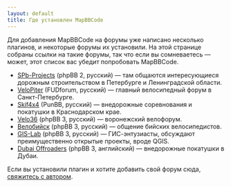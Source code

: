 ```yaml
---
layout: default
title: Где установлен MapBBCode
---
```


Для добавления MapBBCode на форумы уже написано несколько плагинов, и некоторые форумы их установили. На этой странице собраны ссылки на такие форумы, так что если вы сомневаетесь — может, этот список вас убедит попробовать MapBBCode.

* [SPb-Projects](http://spb-projects.ru/forum/) (phpBB 2, русский) — там общаются интересующиеся дорожным строительством в Петербурге и Ленинградской области.
* [VeloPiter](http://www.velopiter.spb.ru/forum/) (FUDforum, русский) — главный велосипедный форум в Санкт-Петербурге.
* [Skif4x4](http://forum.skif4x4.ru/) (PunBB, русский) — внедорожные соревнования и покатушки в Краснодарском крае.
* [Velo36](http://www.velo36.ru/forum/index.php) (phpBB 3, русский) — воронежский велофорум.
* [Велобийск](http://velobiysk.ru/index.php) (phpBB 3, русский) — общение бийских велосипедистов.
* [GIS-Lab](http://gis-lab.info/forum/) (phpBB 3, русский) — ГИС-энтузиасты, обсуждают преимущественно открытые проекты, вроде QGIS.
* [Dubai Offroaders](http://www.dubaioffroaders.com/forums/viewforum.php?f=22) (phpBB 3, английский) — внедорожные покатушки в Дубаи.

Если вы установили плагин и хотите добавить свой форум сюда, [свяжитесь с автором](mailto:zverik@textual.ru).
